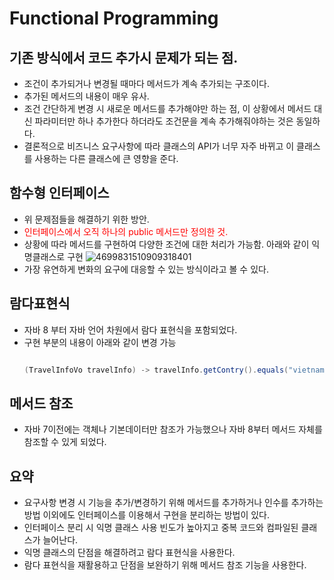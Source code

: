 # Functional Programming

## 기존 방식에서 코드 추가시 문제가 되는 점.
- 조건이 추가되거나 변경될 때마다 메서드가 계속 추가되는 구조이다.
- 추가된 메서드의 내용이 매우 유사.
- 조건 간단하게 변경 시 새로운 메서드를 추가해야만 하는 점, 이 상황에서 메서드 대신 파라미터만 하나 추가한다 하더라도 조건문을 계속 추가해줘야하는 것은 동일하다.
- 결론적으로 비즈니스 요구사항에 따라 클래스의 API가 너무 자주 바뀌고 이 클래스를 사용하는 다른 클래스에 큰 영향을 준다.

## 함수형 인터페이스
- 위 문제점들을 해결하기 위한 방안.
- <span style="color:red">인터페이스에서 오직 하나의 public 메서드만 정의한 것. </span>
- 상황에 따라 메서드를 구현하여 다양한 조건에 대한 처리가 가능함. 아래와 같이 익명클래스로 구현
    ![4699831510909318401](https://user-images.githubusercontent.com/38865267/160732758-33605a62-2f8c-4af3-adcc-54d341e0acb4.jpg)
- 가장 유연하게 변화의 요구에 대응할 수 있는 방식이라고 볼 수 있다.

## 람다표현식
- 자바 8 부터 자바 언어 차원에서 람다 표현식을 포함되었다.
- 구현 부분의 내용이 아래와 같이 변경 가능
  ```java
  
  (TravelInfoVo travelInfo) -> travelInfo.getContry().equals("vietnam")
  ```
## 메서드 참조
- 자바 7이전에는 객체나 기본데이터만 참조가 가능했으나 자바 8부터 메서드 자체를 참조할 수 있게 되었다. 

## 요약
- 요구사항 변경 시 기능을 추가/변경하기 위해 메서드를 추가하거나 인수를 추가하는 방법 이외에도 인터페이스를 이용해서 구현을 분리하는 방법이 있다.
- 인터페이스 분리 시 익명 클래스 사용 빈도가 높아지고 중복 코드와 컴파일된 클래스가 늘어난다.
- 익명 클래스의 단점을 해결하려고 람다 표현식을 사용한다.
- 람다 표현식을 재활용하고 단점을 보완하기 위해 메서드 참조 기능을 사용한다.